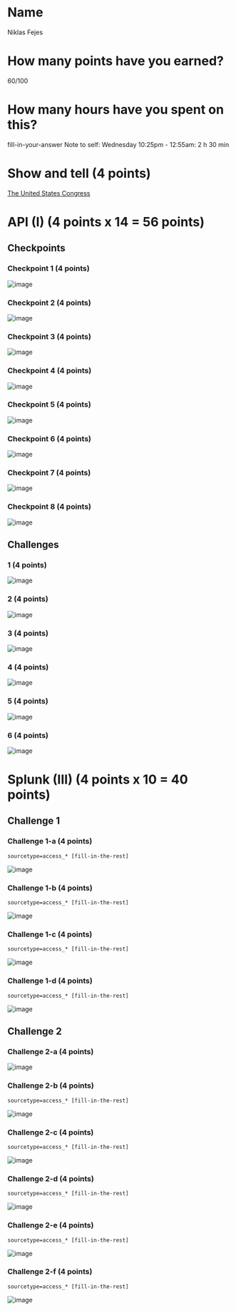 # Name

Niklas Fejes

# How many points have you earned?

60/100

# How many hours have you spent on this?

fill-in-your-answer
Note to self:
Wednesday 10:25pm - 12:55am: 2 h 30 min

# Show and tell (4 points)

[The United States Congress](http://xkcd.com/1127/)

# API (I) (4 points x 14 = 56 points)

## Checkpoints

### Checkpoint 1 (4 points)

![image](screenshots/checkpoint1.png?raw=true)

### Checkpoint 2 (4 points)

![image](screenshots/checkpoint2.png?raw=true)

### Checkpoint 3 (4 points)

![image](screenshots/checkpoint3.png?raw=true)

### Checkpoint 4 (4 points)

![image](screenshots/checkpoint4.png?raw=true)

### Checkpoint 5 (4 points)

![image](screenshots/checkpoint5.png?raw=true)

### Checkpoint 6 (4 points)

![image](screenshots/checkpoint6.png?raw=true)

### Checkpoint 7 (4 points)

![image](screenshots/checkpoint7.png?raw=true)

### Checkpoint 8 (4 points)

![image](screenshots/checkpoint8.png?raw=true)

## Challenges

### 1 (4 points)

![image](screenshots/api-challenge1.png?raw=true)

### 2 (4 points)

![image](screenshots/api-challenge2.png?raw=true)

### 3 (4 points)

![image](screenshots/api-challenge3.png?raw=true)

### 4 (4 points)

![image](screenshots/api-challenge4.png?raw=true)

### 5 (4 points)

![image](screenshots/api-challenge5.png?raw=true)

### 6 (4 points)

![image](screenshots/api-challenge6.png?raw=true)



# Splunk (III) (4 points x 10 = 40 points)

## Challenge 1

### Challenge 1-a (4 points)
```
sourcetype=access_* [fill-in-the-rest]
```
![image](image.png?raw=true)

### Challenge 1-b (4 points)
```
sourcetype=access_* [fill-in-the-rest]
```
![image](image.png?raw=true)

### Challenge 1-c (4 points)
```
sourcetype=access_* [fill-in-the-rest]
```
![image](image.png?raw=true)

### Challenge 1-d (4 points)
```
sourcetype=access_* [fill-in-the-rest]
```
![image](image.png?raw=true)

## Challenge 2

### Challenge 2-a (4 points)
![image](image.png?raw=true)

### Challenge 2-b (4 points)
```
sourcetype=access_* [fill-in-the-rest]
```
![image](image.png?raw=true)

### Challenge 2-c (4 points)
```
sourcetype=access_* [fill-in-the-rest]
```
![image](image.png?raw=true)

### Challenge 2-d (4 points)
```
sourcetype=access_* [fill-in-the-rest]
```
![image](image.png?raw=true)

### Challenge 2-e (4 points)
```
sourcetype=access_* [fill-in-the-rest]
```
![image](image.png?raw=true)

### Challenge 2-f (4 points)
```
sourcetype=access_* [fill-in-the-rest]
```
![image](image.png?raw=true)
